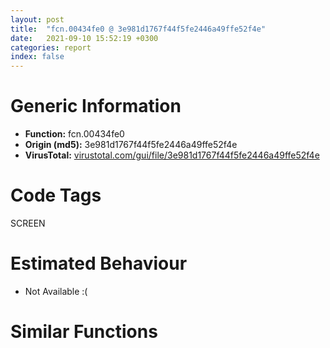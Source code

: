 ```yaml
---
layout: post
title:  "fcn.00434fe0 @ 3e981d1767f44f5fe2446a49ffe52f4e"
date:   2021-09-10 15:52:19 +0300
categories: report
index: false
---
```


# Generic Information
- **Function:** fcn.00434fe0
- **Origin (md5):** 3e981d1767f44f5fe2446a49ffe52f4e
- **VirusTotal:** [virustotal.com/gui/file/3e981d1767f44f5fe2446a49ffe52f4e][virustotal_ref]

# Code Tags
<span class="tag" id="SCREEN">SCREEN</span>


# Estimated Behaviour
<ul><li class="bhv-desc" id="na">Not Available :(</li></ul>

# Similar Functions
<script type="text/javascript" src="https://www.gstatic.com/charts/loader.js"></script>
<script type="text/javascript">

    google.charts.load('current', {'packages':['corechart']});
    google.charts.setOnLoadCallback(drawChart);

    function drawChart() {
    var data = new google.visualization.DataTable();
        data.addColumn('number', 'X');
        data.addColumn('number', 'Y');
        data.addColumn({type: 'string', role: 'tooltip', 'p': {'html': true}});
        data.addColumn({'type': 'string', 'role': 'style'});
        
        data.addRows([
    [0, 0, '<b><a href="/report/fcn.00434fe0@3e981d1767f44f5fe2446a49ffe52f4e">fcn.00434fe0</a><br>@3e981d1767f44f5fe2446a49ffe52f4e</b><br>', 'point { fill-color: #e0440e; }'],

        ]);

    var options = {
        title: 'Similarity Plot',
        legend: 'none',
        colors: ['#dedbd9', '#e6693e', '#ec8f6e', '#f3b49f', '#f6c7b6'],
        tooltip: {isHtml: true, trigger: 'both'},
        explorer: {
        actions: ["dragToZoom", "rightClickToReset"],
        },
        chartArea: {
        width: '80%',
        height: '80%'
        },
        width: '100%',
        height: '100%'
    };

    var chart = new google.visualization.ScatterChart(document.getElementById('chart_div'));

    chart.draw(data, options);
    }
    
</script>


<div id="chart_div" style="width: 100%px; height: 100%;"></div>

# Disassembled Code
{% highlight nasm %}

push 0xffffffffffffffff
push 0x4c07c8
mov eax, dword
push eax
mov dword
sub esp, 0x78
push ebx
push ebp
push esi
mov ebp, ecx
mov ecx, dword[esp+0x94]
push edi
lea eax, [esp+0x14]
push 0
push eax
push ecx
lea ecx, [ebp+0x104]
mov dword[esp+0x28], ebp
call fcn.0042efa0
test eax, eax
jne off.b82
push eax
push 0x4e9fb0
mov ecx, ebp
call fcn.00433320
jmp case.default.0x43508c
mov eax, dword[esp+0x14]
mov esi, dword[esp+0x9c]
lea edx, [esp+0x20]
push edx
push 0
push esi
lea ecx, [eax+0x14]
call fcn.0042e9d0
mov ebx, eax
push esi
mov dword[esp+0x2c], ebx
call fcn.0042f150
add esp, 4
test eax, eax
je 0x4351dc
lea esi, [ebx+0x18]
push esi
call fcn.0049b580
add esi, eax
push esi
call fcn.0049b580
lea esi, [esi+eax+8]
mov eax, dword[esp+0xa8]
add esp, 8
cmp eax, 3
ja case.default.0x43508c
jmp dword[eax*4+0x435c80]
mov edi, dword[esp+0xa8]
test edi, edi
jne 0x4350a3
mov edi, 0x4f9c84
add esi, 4
push edi
push esi
call fcn.004a3244
add esp, 8
test eax, eax
je case.default.0x43508c
push edi
call fcn.0049b580
add esp, 4
push eax
push edi
push esi
call fcn.0049b580
mov ecx, dword[esp+0x2c]
mov edx, dword[esp+0x20]
add esp, 4
sub esi, ebx
push eax
push esi
push ecx
lea ecx, [edx+0x14]
call fcn.0042eae0
mov eax, dword[esp+0x14]
mov ecx, ebp
push eax
call fcn.00434ee0
jmp case.default.0x43508c
mov ebx, dword[esp+0xa8]
mov eax, dword[esi]
xor ecx, ecx
mov edx, eax
test ebx, ebx
setne cl
shr edx, 2
and edx, 1
cmp ecx, edx
je case.default.0x43508c
cmp ecx, 1
jne 0x43512c
or al, 4
mov ecx, ebp
mov dword[esi], eax
mov eax, dword[esp+0x14]
push eax
call fcn.00434ee0
jmp case.default.0x43508c
and al, 0xfb
mov ecx, ebp
mov dword[esi], eax
mov eax, dword[esp+0x14]
push eax
call fcn.00434ee0
jmp case.default.0x43508c
mov ebx, dword[esp+0xa8]
mov eax, dword[esi]
xor ecx, ecx
mov edx, eax
test ebx, ebx
setne cl
shr edx, 1
and edx, 1
cmp ecx, edx
je case.default.0x43508c
cmp ecx, 1
jne 0x43517a
or al, 2
mov ecx, ebp
mov dword[esi], eax
mov eax, dword[esp+0x14]
push eax
call fcn.00434ee0
jmp case.default.0x43508c
and al, 0xfd
mov ecx, ebp
mov dword[esi], eax
mov eax, dword[esp+0x14]
push eax
call fcn.00434ee0
jmp case.default.0x43508c
mov eax, dword[esi]
mov ebx, dword[esp+0xa8]
xor ecx, ecx
mov edx, eax
test ebx, ebx
not edx
setne cl
and edx, 1
cmp ecx, edx
je case.default.0x43508c
test ecx, ecx
jne 0x4351c7
or al, 1
mov ecx, ebp
mov dword[esi], eax
mov eax, dword[esp+0x14]
push eax
call fcn.00434ee0
jmp case.default.0x43508c
and al, 0xfe
mov ecx, ebp
mov dword[esi], eax
mov eax, dword[esp+0x14]
push eax
call fcn.00434ee0
jmp case.default.0x43508c
mov ecx, dword[ebx]
push 0
push ecx
mov ecx, dword[esp+0x24]
call fcn.00433460
mov ecx, dword[esp+0xa0]
lea esi, [ebx+0x18]
mov dword[esp+0x24], eax
mov eax, dword[eax+0x28]
lea edx, [ecx+ecx*4]
mov edi, esi
push edi
lea ebp, [eax+edx*4]
call fcn.0049b580
add edi, eax
push edi
call fcn.0049b580
add edi, eax
add esp, 8
mov edi, dword[edi]
test edi, edi
mov dword[esp+0x10], edi
je 0x435236
mov ecx, dword[edi+0x1c]
push ecx
call dword[sym.imp.USER32.dll_IsWindow]
test eax, eax
mov dword[esp+0x18], 1
jne 0x43523e
mov dword[esp+0x18], 0
lea ecx, [esp+0x38]
call fcn.0041edb0
mov eax, dword[esp+0xa0]
mov dword[esp+0x90], 0
cmp eax, 8
jge 0x435849
cmp eax, 7
ja case.default.0x43526d
mov edx, eax
jmp dword[edx*4+0x435c90]
mov ebp, dword[esp+0xa8]
cmp ebp, 0x7f73
jg 0x435292
cmp ebp, 0xffff808d
jge 0x435297
mov ebp, 0xffff808d
jmp 0x435297
mov ebp, 0x7f73
push esi
call fcn.0049b580
add esi, eax
push esi
call fcn.0049b580
mov ecx, dword[esp+0xa8]
lea esi, [esi+eax+4]
mov eax, 1
add esp, 8
cmp ecx, eax
jne 0x4352bf
add esi, 4
mov ecx, dword[esp+0x18]
mov dword[esi], ebp
cmp ecx, eax
jne case.default.0x43526d
mov edi, dword[esp+0x10]
lea eax, [esp+0x28]
push eax
mov ecx, dword[edi+0x1c]
push ecx
call dword[sym.imp.USER32.dll_GetWindowRect]
mov edx, dword[edi+0x1c]
push edx
call dword[sym.imp.USER32.dll_GetParent]
push eax
call fcn.004b5521
mov esi, eax
test esi, esi
je 0x435310
mov ecx, edi
call fcn.004b7e97
test eax, 0x80000000
jne 0x435310
lea eax, [esp+0x28]
mov ecx, esi
push eax
call fcn.004ba4ec
mov eax, dword[esp+0x34]
mov ecx, dword[esp+0x30]
mov edi, dword[esp+0x2c]
mov ebx, dword[esp+0x28]
mov edx, eax
mov esi, ecx
sub edx, edi
sub esi, ebx
cmp dword[esp+0xa0], 0
jne 0x435341
mov ebx, ebp
lea ecx, [esi+ebp]
mov dword[esp+0x28], ebx
mov dword[esp+0x30], ecx
jmp 0x43534e
mov edi, ebp
lea eax, [edx+ebp]
mov dword[esp+0x2c], edi
mov dword[esp+0x34], eax
sub eax, edi
push 1
sub ecx, ebx
push eax
push ecx
mov ecx, dword[esp+0x1c]
push edi
push ebx
call fcn.004b7f6f
jmp case.default.0x43526d
mov ebx, dword[esp+0xa8]
cmp ebx, 0x7f73
jg 0x43537d
test ebx, ebx
jge 0x435382
xor ebx, ebx
jmp 0x435382
mov ebx, 0x7f73
push esi
call fcn.0049b580
add esi, eax
push esi
call fcn.0049b580
mov ecx, dword[esp+0xa8]
add esp, 8
cmp ecx, 3
lea eax, [esi+eax+0xc]
jne 0x4353a6
add eax, 4
mov dword[eax], ebx
mov eax, dword[esp+0x18]
cmp eax, 1
jne case.default.0x43526d
mov esi, dword[esp+0x10]
lea ecx, [esp+0x28]
push ecx
mov edx, dword[esi+0x1c]
push edx
call dword[sym.imp.USER32.dll_GetWindowRect]
mov eax, dword[esp+0xa0]
push 0x16
cmp eax, 2
jne 0x4353f4
mov eax, dword[esp+0x38]
mov ecx, dword[esp+0x30]
sub eax, ecx
mov ecx, esi
push eax
push ebx
push 0
push 0
push 0
call fcn.004b7fb0
jmp case.default.0x43526d
mov ecx, dword[esp+0x34]
push ebx
sub ecx, dword[esp+0x30]
push ecx
push 0
push 0
push 0
mov ecx, esi
call fcn.004b7fb0
jmp case.default.0x43526d
mov edi, dword[esp+0xa8]
test edi, edi
jne 0x435420
mov edi, 0x4f9c84
push esi
call fcn.0049b580
add esi, eax
push esi
call fcn.0049b580
mov edx, dword[esi+eax+0x1c]
lea esi, [esi+eax+0x1c]
push edi
mov ecx, dword[esi+edx*4+4]
lea eax, [esi+edx*4+4]
lea esi, [ecx+eax+4]
call fcn.0049b580
add esp, 0xc
push eax
push edi
push esi
call fcn.0049b580
mov edx, dword[esp+0x2c]
add esp, 4
sub esi, ebx
push eax
mov eax, dword[esp+0x20]
push esi
push edx
lea ecx, [eax+0x14]
call fcn.0042eae0
jmp case.default.0x43526d
mov edx, dword[esp+0xa8]
xor ecx, ecx
test edx, edx
setne cl
mov ebp, ecx
push esi
cmp ebp, 1
jne 0x4354bd
call fcn.0049b580
add esi, eax
push esi
call fcn.0049b580
mov edx, dword[esi+eax+0x1c]
lea esi, [esi+eax+0x1c]
mov ecx, dword[esi+edx*4+4]
lea eax, [esi+edx*4+4]
lea esi, [ecx+eax+4]
push esi
call fcn.0049b580
mov ecx, dword[eax+esi+4]
lea eax, [eax+esi+4]
add esp, 0xc
or ecx, 1
jmp 0x4354f2
call fcn.0049b580
add esi, eax
push esi
call fcn.0049b580
mov edx, dword[esi+eax+0x1c]
lea esi, [esi+eax+0x1c]
mov ecx, dword[esi+edx*4+4]
lea eax, [esi+edx*4+4]
lea esi, [eax+ecx+4]
push esi
call fcn.0049b580
mov ecx, dword[eax+esi+4]
lea eax, [eax+esi+4]
add esp, 0xc
and ecx, 0xfffffffe
mov dword[eax], ecx
mov eax, dword[esp+0x18]
cmp eax, 1
jne case.default.0x43526d
test ebp, ebp
jne 0x435514
mov ecx, dword[esp+0x10]
push ebp
call fcn.004b7fff
jmp case.default.0x43526d
mov esi, dword[esp+0x9c]
test esi, esi
je 0x43569a
mov edx, dword[esp+0x14]
push 0
lea ecx, [edx+0x14]
call fcn.0042e9a0
cmp esi, eax
je 0x43569a
mov eax, dword[ebx]
mov ecx, dword[esp+0x1c]
push 0
push eax
call fcn.00433460
test eax, eax
je case.default.0x43526d
mov ecx, dword[eax+0x14]
test ch, 0x80
jne case.default.0x43526d
mov ebp, 1
mov dword[esp+0x1c], 0
mov ecx, dword[esp+0x1c]
push 0
mov eax, ecx
inc ecx
mov dword[esp+0x20], ecx
mov ecx, dword[esp+0x18]
push eax
add ecx, 0x14
call fcn.0042e950
test eax, eax
je 0x435681
cmp dword[eax], 0x10015
jne 0x435568
lea ebx, [eax+0x18]
mov esi, ebx
push esi
call fcn.0049b580
add esi, eax
push esi
call fcn.0049b580
mov edx, dword[esp+0xa4]
add esi, eax
push edx
lea edi, [esi+0x1c]
mov esi, dword[esi+0x1c]
add edi, 4
push esi
push edi
call fcn.0041f840
add esp, 0x14
cmp eax, 0xffffffff
je 0x435568
push ebx
call fcn.0049b580
add ebx, eax
push ebx
call fcn.0049b580
add ebx, eax
add esp, 8
mov ebx, dword[ebx]
test ebx, ebx
je 0x435681
mov eax, dword[ebx+0x1c]
push eax
call dword[sym.imp.USER32.dll_IsWindow]
test eax, eax
je 0x435681
mov ecx, ebx
call fcn.00422970
test eax, eax
jge 0x435605
xor eax, eax
jmp 0x43560c
mov ecx, ebx
call fcn.00422970
mov ebx, dword[esp+0x9c]
mov ecx, edi
xor ebp, ebp
xor edi, edi
test eax, eax
jle 0x435647
mov edx, dword[ecx]
test edx, edx
je 0x435639
cmp edx, ebx
je 0x435634
mov edx, dword[ecx+4]
add ecx, 4
dec esi
test edx, edx
jne 0x435623
jmp 0x435639
mov edi, 1
add ecx, 4
dec esi
dec eax
test edi, edi
je 0x435619
jmp 0x435568
test edi, edi
jne 0x435568
test esi, esi
jle 0x435568
mov eax, dword[ecx]
test eax, eax
je 0x435568
cmp eax, dword[esp+0x9c]
je 0x435677
dec esi
add ecx, 4
test esi, esi
jg 0x435657
jmp 0x435568
mov ebp, 1
jmp 0x435568
cmp ebp, 1
jne case.default.0x43526d
mov ecx, dword[esp+0x10]
push 5
call fcn.004b7fff
jmp case.default.0x43526d
mov ecx, dword[esp+0x98]
push 1
push ecx
mov ecx, dword[esp+0x24]
call fcn.004314a0
jmp case.default.0x43526d
mov ecx, dword[esp+0xa8]
xor ebx, ebx
test ecx, ecx
setne bl
cmp ebx, 1
push esi
jne 0x4356fd
call fcn.0049b580
add esi, eax
push esi
call fcn.0049b580
mov edx, dword[esi+eax+0x1c]
lea esi, [esi+eax+0x1c]
mov ecx, dword[esi+edx*4+4]
lea eax, [esi+edx*4+4]
lea esi, [eax+ecx+4]
push esi
call fcn.0049b580
mov ecx, dword[eax+esi+4]
lea eax, [eax+esi+4]
add esp, 0xc
or ecx, 2
jmp 0x435732
call fcn.0049b580
add esi, eax
push esi
call fcn.0049b580
mov edx, dword[esi+eax+0x1c]
lea esi, [esi+eax+0x1c]
mov ecx, dword[esi+edx*4+4]
lea eax, [esi+edx*4+4]
lea esi, [ecx+eax+4]
push esi
call fcn.0049b580
mov ecx, dword[eax+esi+4]
lea eax, [eax+esi+4]
add esp, 0xc
and ecx, 0xfffffffd
mov dword[eax], ecx
mov eax, dword[esp+0x18]
cmp eax, 1
jne case.default.0x43526d
mov ecx, dword[esp+0x10]
xor edx, edx
test ebx, ebx
sete dl
push edx
call fcn.004b8041
jmp case.default.0x43526d
mov ebx, dword[esp+0xa8]
test ebx, ebx
jne 0x435766
xor edi, edi
jmp 0x4357a7
add ebx, 8
test ebx, ebx
jne 0x435771
xor edi, edi
jmp 0x4357a7
mov edi, dword[ebx-4]
cmp edi, 4
jb 0x4357a7
push edi
push ebx
lea ecx, [esp+0x40]
mov dword[esp+0x50], 0
call fcn.0041f520
mov ebx, dword[esp+0x48]
mov ebp, dword[esp+0x40]
neg ebx
sbb ebx, ebx
and ebx, ebp
mov eax, dword[ebx]
push eax
call fcn.0043c600
add esp, 4
mov dword[ebx], eax
mov ebp, esi
push ebp
call fcn.0049b580
add ebp, eax
push ebp
call fcn.0049b580
add ebp, eax
add esp, 8
mov eax, dword[ebp+0x14]
test eax, eax
je 0x4357ca
push eax
call dword[sym.imp.USER32.dll_DestroyCursor]
test edi, edi
jne 0x4357d2
xor eax, eax
jmp 0x4357dc
push edi
push ebx
call fcn.0043cb00
add esp, 8
push esi
mov dword[ebp+0x14], eax
call fcn.0049b580
add esi, eax
push esi
call fcn.0049b580
mov ecx, dword[esi+eax+0x1c]
lea eax, [esi+eax+0x1c]
add esp, 8
lea eax, [eax+ecx*4+4]
push edi
push ebx
mov ecx, dword[eax]
mov dword[eax], edi
mov edi, dword[esp+0x30]
mov edx, dword[esp+0x28]
sub eax, edi
push ecx
add eax, 4
push eax
mov eax, dword[esp+0x24]
push edx
lea ecx, [eax+0x14]
call fcn.0042eae0
cmp dword[esp+0x18], 1
jne case.default.0x43526d
lea ecx, [esp+0x28]
push ecx
call dword[sym.imp.USER32.dll_GetCursorPos]
mov edx, dword[esp+0x2c]
mov eax, dword[esp+0x28]
push edx
push eax
call dword[sym.imp.USER32.dll_SetCursorPos]
jmp case.default.0x43526d
mov eax, dword[esp+0x18]
test eax, eax
jne 0x435865
mov ebx, dword[esp+0x1c]
push 0
push 0x4e9f9c
mov ecx, ebx
call fcn.00433320
jmp 0x435869
mov ebx, dword[esp+0x1c]
mov ax, word[ebp+0xc]
xor ecx, ecx
mov dword[esp+0x28], ecx
mov dword[esp+0x2c], ecx
movsx ecx, ax
add ecx, 0xfffffc18
cmp ecx, 0x18
ja case.default.0x435891
xor edx, edx
mov dl, byte[ecx+0x435cd0]
jmp dword[edx*4+0x435cb0]
mov eax, dword[esp+0xa8]
mov dword[esp+0x28], eax
jmp case.default.0x435891
mov eax, dword[esp+0xa8]
xor ecx, ecx
test eax, eax
setl cl
dec ecx
and ecx, eax
mov dword[esp+0x28], ecx
jmp case.default.0x435891
mov eax, dword[esp+0xa8]
xor ecx, ecx
test eax, eax
setne cl
mov dword[esp+0x28], ecx
jmp case.default.0x435891
mov edx, dword[esp+0xa8]
mov eax, dword[esp+0xac]
mov dword[esp+0x28], edx
mov dword[esp+0x2c], eax
jmp case.default.0x435891
mov ecx, dword[esp+0xa8]
mov dword[esp+0x28], ecx
jmp case.default.0x435891
mov eax, dword[esp+0xa8]
test eax, eax
jne 0x43589f
mov dword[esp+0x28], 0x4f9c84
jmp case.default.0x435891
mov edx, dword[esp+0xa8]
xor esi, esi
cmp edx, esi
jne 0x435936
mov dword[esp+0x28], esi
mov dword[esp+0x2c], esi
jmp case.default.0x435891
mov ecx, dword[edx+4]
cmp ax, 0x3f3
mov dword[esp+0x2c], ecx
jne 0x43597e
cmp ecx, 4
jb 0x43597e
add edx, 8
push ecx
push edx
lea ecx, [esp+0x40]
mov dword[esp+0x50], esi
call fcn.0041f520
mov esi, dword[esp+0x48]
mov eax, dword[esp+0x40]
neg esi
sbb esi, esi
and esi, eax
mov edx, dword[esi]
push edx
call fcn.0043c600
mov dword[esi], eax
add esp, 4
mov dword[esp+0x28], esi
jmp case.default.0x435891
add edx, 8
mov dword[esp+0x28], edx
jmp case.default.0x435891
mov ebx, dword[esp+0xa4]
mov ebp, 0x3c
cmp ebx, 0xffffffff
je 0x435ae0
mov eax, dword[esp+0x24]
push 6
call dword[eax+0x2c]
mov edx, dword[esp+0xa0]
lea ecx, [esp+0x28]
add edx, 0xfffffff8
push ecx
push edx
push edi
call eax
test eax, eax
je 0x4359d6
cmp dword[esp+0x2c], ebp
jne 0x4359d6
mov esi, dword[esp+0x28]
mov ecx, 0xf
lea edi, [esp+0x4c]
rep movsd
jmp 0x4359eb
lea eax, [esp+0x4c]
push eax
push ebp
push 0x11
call dword[sym.imp.GDI32.dll_GetStockObject]
push eax
call dword[sym.imp.GDI32.dll_GetObjectA]
cmp ebx, 6
ja case.default.0x4359f4
jmp dword[ebx*4+0x435cec]
mov eax, dword[esp+0xa8]
mov ecx, 0xe10
cdq
idiv ecx
test edx, edx
jge 0x435a10
add edx, ecx
mov dword[esp+0x54], edx
mov dword[esp+0x58], edx
jmp case.default.0x4359f4
mov edx, dword[esp+0xa8]
neg edx
sbb edx, edx
and edx, 0x2bc
mov dword[esp+0x5c], edx
jmp case.default.0x4359f4
mov eax, dword[esp+0xa8]
test eax, eax
setne al
mov byte[esp+0x60], al
jmp case.default.0x4359f4
mov eax, dword[esp+0xa8]
test eax, eax
setne cl
mov byte[esp+0x62], cl
jmp case.default.0x4359f4
mov eax, dword[esp+0xa8]
test eax, eax
setne dl
mov byte[esp+0x61], dl
jmp case.default.0x4359f4
mov eax, dword[esp+0xa8]
xor ecx, ecx
test eax, eax
setl cl
dec ecx
lea edx, [esp+0x4c]
and ecx, eax
push ecx
push edx
call fcn.0043ce40
add esp, 8
jmp case.default.0x4359f4
mov edx, dword[esp+0xa8]
test edx, edx
jne 0x435aaa
mov edx, 0x4f9c84
mov edi, edx
or ecx, 0xffffffff
xor eax, eax
repne scasb
not ecx
dec ecx
test ecx, ecx
jle 0x435abf
cmp ecx, 0x20
jl 0x435ac4
mov edx, 0x4e9fd0
mov edi, edx
or ecx, 0xffffffff
xor eax, eax
lea ebx, [esp+0x68]
repne scasb
not ecx
sub edi, ecx
mov esi, edi
mov eax, ecx
mov edi, ebx
jmp 0x435b9d
mov esi, dword[esp+0xa8]
test esi, esi
je 0x435bb9
mov ecx, 0xf
xor eax, eax
lea edi, [esp+0x4c]
add esi, 4
rep stosd
mov eax, dword[esi-4]
mov ecx, dword[esi]
neg ecx
sbb ecx, ecx
add esi, 4
mov dword[esp+0x54], eax
mov dword[esp+0x58], eax
mov eax, dword[esi]
mov edi, dword[esi+4]
and ecx, 0x2bc
test eax, eax
setne dl
add esi, 4
mov dword[esp+0x5c], ecx
test edi, edi
mov ecx, dword[esi+4]
mov byte[esp+0x60], dl
setne al
add esi, 4
mov byte[esp+0x62], al
test ecx, ecx
mov eax, dword[esi+4]
setne cl
add esi, 4
xor edx, edx
test eax, eax
setl dl
dec edx
mov byte[esp+0x61], cl
and eax, edx
push eax
lea eax, [esp+0x50]
push eax
call fcn.0043ce40
add esi, 4
add esp, 8
mov esi, dword[esi]
test esi, esi
je 0x435b83
push esi
call fcn.0049b580
add esp, 4
cmp eax, 0x20
jge 0x435b83
lea edx, [esp+0x68]
mov edi, esi
jmp 0x435b8c
lea edx, [esp+0x68]
mov edi, 0x4e9fd0
or ecx, 0xffffffff
xor eax, eax
repne scasb
not ecx
sub edi, ecx
mov esi, edi
mov eax, ecx
mov edi, edx
shr ecx, 2
rep movsd
mov ecx, eax
and ecx, 3
rep movsb
mov edi, dword[esp+0x10]
lea ecx, [esp+0x4c]
mov dword[esp+0x28], ecx
mov dword[esp+0x2c], ebp
mov ebx, dword[esp+0x1c]
mov edx, dword[esp+0x24]
push 4
call dword[edx+0x2c]
mov edx, dword[esp+0xa0]
mov esi, dword[edi+0x1c]
lea ecx, [esp+0x28]
push 0
add edx, 0xfffffff8
push ecx
push edx
push edi
call eax
cmp eax, 1
jne case.default.0x43526d
push esi
call dword[sym.imp.USER32.dll_IsWindow]
test eax, eax
je case.default.0x43526d
mov ecx, dword[esp+0x14]
push 0
push esi
call fcn.0042f830
test eax, eax
mov dword[esp+0x20], eax
jle case.default.0x43526d
mov ecx, ebx
call fcn.00432a10
mov eax, dword[ebx+0x1d4]
mov ecx, dword[esp+0x14]
mov edx, dword[esp+0x98]
inc eax
mov dword[ebx+0x1d4], eax
mov eax, dword[esp+0x20]
push eax
push ecx
push edx
mov ecx, ebx
call fcn.00432a70
mov ecx, ebx
call fcn.00432a10
mov eax, dword[ebx+0x1d4]
test eax, eax
jle case.default.0x43526d
dec eax
mov dword[ebx+0x1d4], eax
lea ecx, [esp+0x38]
mov dword[esp+0x90], 0xffffffff
mov dword[esp+0x38], 0x4cdbe8
call fcn.0041efb0
mov ecx, dword[esp+0x88]
pop edi
pop esi
pop ebp
pop ebx
mov dword
add esp, 0x84
ret 0x18

{% endhighlight %}

[virustotal_ref]: https://www.virustotal.com/gui/file/3e981d1767f44f5fe2446a49ffe52f4e